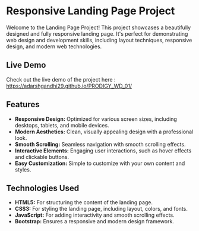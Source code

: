# Responsive Landing Page Project

Welcome to the Landing Page Project! This project showcases a beautifully designed and fully responsive landing page. It's perfect for demonstrating web design and development skills, including layout techniques, responsive design, and modern web technologies.

## Live Demo

Check out the live demo of the project here : https://adarshgandhi29.github.io/PRODIGY_WD_01/


## Features

- **Responsive Design:** Optimized for various screen sizes, including desktops, tablets, and mobile devices.
- **Modern Aesthetics:** Clean, visually appealing design with a professional look.
- **Smooth Scrolling:** Seamless navigation with smooth scrolling effects.
- **Interactive Elements:** Engaging user interactions, such as hover effects and clickable buttons.
- **Easy Customization:** Simple to customize with your own content and styles.

## Technologies Used

- **HTML5:** For structuring the content of the landing page.
- **CSS3:** For styling the landing page, including layout, colors, and fonts.
- **JavaScript:** For adding interactivity and smooth scrolling effects.
- **Bootstrap:** Ensures a responsive and modern design framework.

